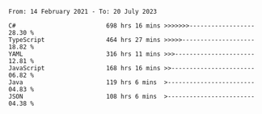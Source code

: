 <!-- [![Top Langs](https://github-readme-stats.vercel.app/api/top-langs/?username=thititongumpun&layout=compact&langs_count=7&theme=prussian)](https://github.com/thititongumpun)
[![Anurag's GitHub stats](https://github-readme-stats.vercel.app/api?username=thititongumpun&hide=stars&show_icons=true&theme=prussian)](https://github.com/thititongumpun) -->

<!--START_SECTION:waka-->

```text
From: 14 February 2021 - To: 20 July 2023

C#                         698 hrs 16 mins >>>>>>>------------------   28.30 %
TypeScript                 464 hrs 27 mins >>>>>--------------------   18.82 %
YAML                       316 hrs 11 mins >>>----------------------   12.81 %
JavaScript                 168 hrs 16 mins >>-----------------------   06.82 %
Java                       119 hrs 6 mins  >------------------------   04.83 %
JSON                       108 hrs 6 mins  >------------------------   04.38 %
```

<!--END_SECTION:waka-->
